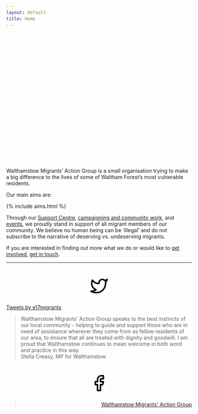 ```yaml
---
layout: default
title: Home
---
```


<div class="jumbotron p-3 p-md-5 text-white rounded bg-dark" style="background-image: url(img/welcome.png); background-position: center; height: 350px;">
</div>

Walthamstow Migrants’ Action Group is a small organisation trying to make a big difference to the lives of some of Waltham Forest’s most vulnerable residents.

Our main aims are:

{% include aims.html %}

Through our <a href="/support-centre">Support Centre</a>, <a href="/campaigns-and-community">campaigning and community work</a>, and <a href="/events">events</a>, we proudly stand in support of all migrant members of our community. We believe no human being can be ‘illegal’ and do not subscribe to the narrative of deserving vs. undeserving migrants. 

If you are interested in finding out more what we do or would like to <a href="/get-involved">get involved</a>, <a href="/contact-us">get in touch</a>.

<hr>

<div class="row">
<div class="col-md-3">
<h1 style="text-align:center;">
  <a href="https://twitter.com/e17migrants" target="_blank"><img src="/img/twitter.svg" /></a>
</h1>
<a class="twitter-timeline" data-height="500" href="https://twitter.com/e17migrants?ref_src=twsrc%5Etfw">Tweets by e17migrants</a> <script async src="https://platform.twitter.com/widgets.js" charset="utf-8"></script>
</div>
<div class="col-md-6">
<blockquote class="blockquote">
  <div>
  Walthamstow Migrants’ Action Group speaks to the best instincts of our local community - helping to guide and support those who are in need of assistance wherever they come from as fellow residents of our area, to ensure that all are treated with dignity and goodwill. I am proud that Walthamstow continues to mean welcome in both word and practice in this way.
  </div>
  <footer class="blockquote-footer">
    Stella Creasy, MP for Walthamstow
  </footer>
</blockquote>
</div>

<div class="col-md-3" style="text-align: right">
<h1 style="text-align:center;">
  <a href="https://facebook.com/WalthamstowMigrantsActionGroup" target="_blank"><img src="/img/facebook.svg" /></a>
</h1>
<div id="fb-root"></div>
<script>(function(d, s, id) {
  var js, fjs = d.getElementsByTagName(s)[0];
  if (d.getElementById(id)) return;
  js = d.createElement(s); js.id = id;
  js.src = 'https://connect.facebook.net/en_GB/sdk.js#xfbml=1&version=v3.1';
  fjs.parentNode.insertBefore(js, fjs);
}(document, 'script', 'facebook-jssdk'));</script>
<div class="fb-page" data-href="https://www.facebook.com/WalthamstowMigrantsActionGroup" data-tabs="timeline" data-width="500" data-height="500" data-small-header="false" data-adapt-container-width="true" data-hide-cover="true" data-show-facepile="true"><blockquote cite="https://www.facebook.com/WalthamstowMigrantsActionGroup" class="fb-xfbml-parse-ignore"><a href="https://www.facebook.com/WalthamstowMigrantsActionGroup">Walthamstow Migrants&#039; Action Group</a></blockquote></div>
</div>
</div>
